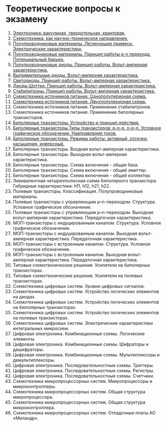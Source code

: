 # Теоретические вопросы к экзамену

1. [Электроника: вакуумная, твердотельная, квантовая.](1.md)
2. [Схемотехника, как научно-техническое направление.](2.md)
3. [Полупроводниковые материалы. Легирующие примеси. Электрические характеристики.](3.md)
4. [Полупроводниковые материалы. Принцип работы p-n перехода. Потенциальный барьер.](4.md)
5. [Полупроводниковые диоды. Принцип работы. Вольт-амперная характеристика.](5.md)
6. [Выпрямительные диоды. Вольт-амперная характеристика.](6.md)
7. [Светодиоды. Принцип работы. Вольт-амперная характеристика.](7.md)
8. [Диоды Шоттки. Принцип работы. Вольт-амперная характеристика.](8.md)
9. [Стабилитроны. Принцип работы. Вольт-амперная характеристика.](9.md)
10. [Схемотехника источников питания. Однополуперионая схема.](10.md)
11. [Схемотехника источников питания. Двухполуперионая схема.](11.md)
12. Схемотехника источников питания. Применение стабилитронов.
13. Схемотехника источников питания. Применение биполярных транзисторов.
14. [Биполярные транзисторы. Устройство и принцип действия.](14.md)
15. [Биполярные транзисторы.Типы транзисторов: p-n-p, n-p-n. Условное графическое обозначение. Навправления токов.](15.md)
16. [Биполярные транзисторы. Режимы работы: активный, отсечки, насыщения, инверсный.](16.md)
17. Биполярные транзисторы. Входная вольт-амперная характеристика.
18. Биполярные транзисторы. Выходная вольт-амперная характеристика.
19. Биполярные транзисторы. Схема включения - общая база.
20. Биполярные транзисторы. Схема включения - общий эмиттер.
21. Биполярные транзисторы. Схема включения - общий коллектор.
22. Эквивалентная четырехполюсная схема биполярного транзистора. Гибридные характеристики: h11, h12, h21, h22.
23. Полевые транзисторы. Классификация. Полупроводниковые материалы.
24. Полевые транзисторы с управляющим p–n-переходом. Структура. Условное графическое обозначение.
25. Полевые транзисторы с управляющим p–n-переходом. Выходная вольт-амперная характеристика. Передаточная характеристика.
26. МОП-транзисторы с индуцированным каналом. Структура. Условное графическое обозначение.
27. МОП-транзисторы с индуцированным каналом. Выходная вольт-амперная характеристика. Передаточная характеристика.
28. МОП-транзисторы с встроенным каналом. Структура. Условное графическое обозначение.
29. МОП-транзисторы с встроенным каналом. Выходная вольт-амперная характеристика. Передаточная характеристика.
30. Типовые схемотехнические решения. Усилители на биполярных транзисторах.
31. Типовые схемотехнические решения. Усилители на полевых транзисторах.
32. Схемотехника цифровых систем. Уровни цифровых сигналов.
33. Схемотехника цифровых систем. Устройство логических элементов на диодах.
34. Схемотехника цифровых систем. Устройство логических элементов на биполярных транзисторах.
34. Схемотехника цифровых систем. Устройство логических элементов на полевых транзисторах.
35. Схемотехника цифровых систем. Электрические характеристики интегральных микросхем.
36. Цифровая электроника. Комбинационные схемы. Логические элементы.
37. Цифровая электроника. Комбинационные схемы. Шифраторы и дешифраторы.
38. Цифровая электроника. Комбинационные схемы. Мультиплексоры и демультиплексоры.
39. Цифровая электроника. Последовательностные схемы. Триггеры.
40. Цифровая электроника. Последовательностные схемы. Регистры.
41. Цифровая электроника. Последовательностные схемы. Счетчики.
42. Схемотехника микропроцессорных систем. Микропроцессоры и микроконтроллеры.
43. Схемотехника микропроцессорных систем. Общая структура микропроцессора.
44. Схемотехника микропроцессорных систем. Общая структура микроконтроллера.
45. Схемотехника микропроцессорных систем. Отладочные платы АО «Миландр».
